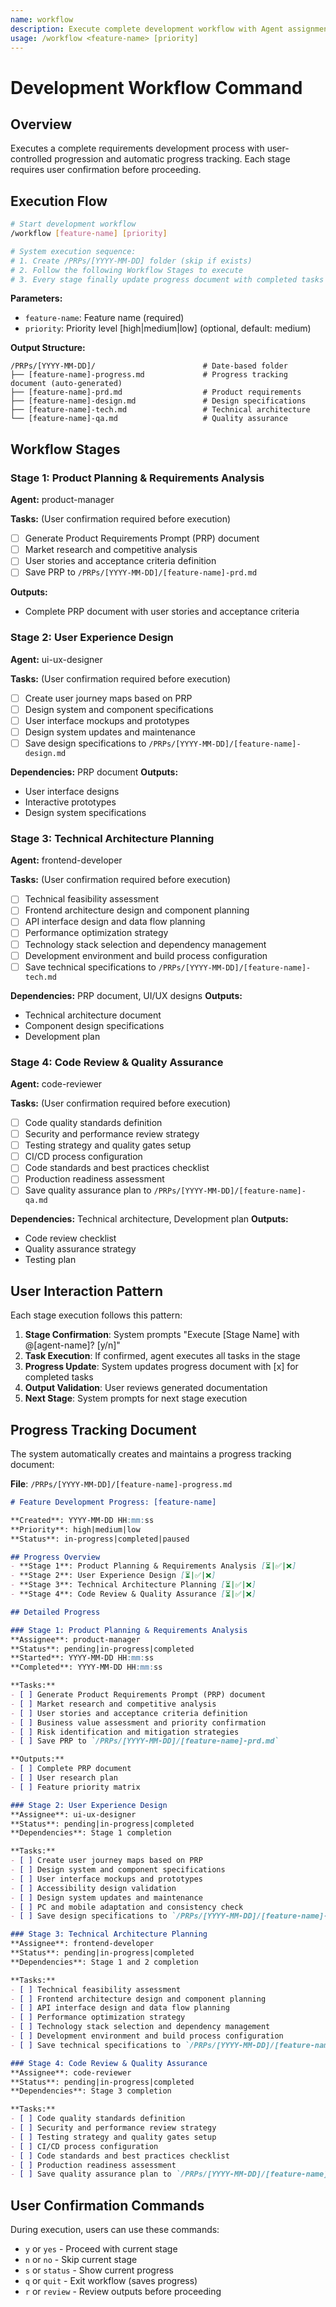 ```yaml
---
name: workflow
description: Execute complete development workflow with Agent assignment
usage: /workflow <feature-name> [priority]
---
```


# Development Workflow Command

## Overview
Executes a complete requirements development process with user-controlled progression and automatic progress tracking. Each stage requires user confirmation before proceeding.

## Execution Flow

```bash
# Start development workflow
/workflow [feature-name] [priority]

# System execution sequence:
# 1. Create /PRPs/[YYYY-MM-DD] folder (skip if exists)
# 2. Follow the following Workflow Stages to execute
# 3. Every stage finally update progress document with completed tasks
```

**Parameters:**
- `feature-name`: Feature name (required)
- `priority`: Priority level [high|medium|low] (optional, default: medium)

**Output Structure:**

```
/PRPs/[YYYY-MM-DD]/                        # Date-based folder
├── [feature-name]-progress.md             # Progress tracking document (auto-generated)
├── [feature-name]-prd.md                  # Product requirements
├── [feature-name]-design.md               # Design specifications
├── [feature-name]-tech.md                 # Technical architecture
└── [feature-name]-qa.md                   # Quality assurance
```

## Workflow Stages

### Stage 1: Product Planning & Requirements Analysis
**Agent:** product-manager

**Tasks:** (User confirmation required before execution)
- [ ] Generate Product Requirements Prompt (PRP) document
- [ ] Market research and competitive analysis
- [ ] User stories and acceptance criteria definition
- [ ] Save PRP to `/PRPs/[YYYY-MM-DD]/[feature-name]-prd.md`

**Outputs:**
- Complete PRP document with user stories and acceptance criteria

### Stage 2: User Experience Design
**Agent:** ui-ux-designer

**Tasks:** (User confirmation required before execution)
- [ ] Create user journey maps based on PRP
- [ ] Design system and component specifications
- [ ] User interface mockups and prototypes
- [ ] Design system updates and maintenance
- [ ] Save design specifications to `/PRPs/[YYYY-MM-DD]/[feature-name]-design.md`

**Dependencies:** PRP document
**Outputs:**
- User interface designs
- Interactive prototypes
- Design system specifications

### Stage 3: Technical Architecture Planning
**Agent:** frontend-developer

**Tasks:** (User confirmation required before execution)
- [ ] Technical feasibility assessment
- [ ] Frontend architecture design and component planning
- [ ] API interface design and data flow planning
- [ ] Performance optimization strategy
- [ ] Technology stack selection and dependency management
- [ ] Development environment and build process configuration
- [ ] Save technical specifications to `/PRPs/[YYYY-MM-DD]/[feature-name]-tech.md`

**Dependencies:** PRP document, UI/UX designs
**Outputs:**
- Technical architecture document
- Component design specifications
- Development plan

### Stage 4: Code Review & Quality Assurance
**Agent:** code-reviewer

**Tasks:** (User confirmation required before execution)
- [ ] Code quality standards definition
- [ ] Security and performance review strategy
- [ ] Testing strategy and quality gates setup
- [ ] CI/CD process configuration
- [ ] Code standards and best practices checklist
- [ ] Production readiness assessment
- [ ] Save quality assurance plan to `/PRPs/[YYYY-MM-DD]/[feature-name]-qa.md`

**Dependencies:** Technical architecture, Development plan
**Outputs:**
- Code review checklist
- Quality assurance strategy
- Testing plan

## User Interaction Pattern

Each stage execution follows this pattern:
1. **Stage Confirmation**: System prompts "Execute [Stage Name] with @[agent-name]? [y/n]"
2. **Task Execution**: If confirmed, agent executes all tasks in the stage
3. **Progress Update**: System updates progress document with [x] for completed tasks
4. **Output Validation**: User reviews generated documentation
5. **Next Stage**: System prompts for next stage execution

## Progress Tracking Document

The system automatically creates and maintains a progress tracking document:

**File**: `/PRPs/[YYYY-MM-DD]/[feature-name]-progress.md`

```markdown
# Feature Development Progress: [feature-name]

**Created**: YYYY-MM-DD HH:mm:ss
**Priority**: high|medium|low
**Status**: in-progress|completed|paused

## Progress Overview
- **Stage 1**: Product Planning & Requirements Analysis [⏳|✅|❌]
- **Stage 2**: User Experience Design [⏳|✅|❌]
- **Stage 3**: Technical Architecture Planning [⏳|✅|❌]
- **Stage 4**: Code Review & Quality Assurance [⏳|✅|❌]

## Detailed Progress

### Stage 1: Product Planning & Requirements Analysis
**Assignee**: product-manager
**Status**: pending|in-progress|completed
**Started**: YYYY-MM-DD HH:mm:ss
**Completed**: YYYY-MM-DD HH:mm:ss

**Tasks:**
- [ ] Generate Product Requirements Prompt (PRP) document
- [ ] Market research and competitive analysis
- [ ] User stories and acceptance criteria definition
- [ ] Business value assessment and priority confirmation
- [ ] Risk identification and mitigation strategies
- [ ] Save PRP to `/PRPs/[YYYY-MM-DD]/[feature-name]-prd.md`

**Outputs:**
- [ ] Complete PRP document
- [ ] User research plan
- [ ] Feature priority matrix

### Stage 2: User Experience Design
**Assignee**: ui-ux-designer
**Status**: pending|in-progress|completed
**Dependencies**: Stage 1 completion

**Tasks:**
- [ ] Create user journey maps based on PRP
- [ ] Design system and component specifications
- [ ] User interface mockups and prototypes
- [ ] Accessibility design validation
- [ ] Design system updates and maintenance
- [ ] PC and mobile adaptation and consistency check
- [ ] Save design specifications to `/PRPs/[YYYY-MM-DD]/[feature-name]-design.md`

### Stage 3: Technical Architecture Planning
**Assignee**: frontend-developer
**Status**: pending|in-progress|completed
**Dependencies**: Stage 1 and 2 completion

**Tasks:**
- [ ] Technical feasibility assessment
- [ ] Frontend architecture design and component planning
- [ ] API interface design and data flow planning
- [ ] Performance optimization strategy
- [ ] Technology stack selection and dependency management
- [ ] Development environment and build process configuration
- [ ] Save technical specifications to `/PRPs/[YYYY-MM-DD]/[feature-name]-tech.md`

### Stage 4: Code Review & Quality Assurance
**Assignee**: code-reviewer
**Status**: pending|in-progress|completed
**Dependencies**: Stage 3 completion

**Tasks:**
- [ ] Code quality standards definition
- [ ] Security and performance review strategy
- [ ] Testing strategy and quality gates setup
- [ ] CI/CD process configuration
- [ ] Code standards and best practices checklist
- [ ] Production readiness assessment
- [ ] Save quality assurance plan to `/PRPs/[YYYY-MM-DD]/[feature-name]-qa.md`
```

## User Confirmation Commands

During execution, users can use these commands:
- `y` or `yes` - Proceed with current stage
- `n` or `no` - Skip current stage
- `s` or `status` - Show current progress
- `q` or `quit` - Exit workflow (saves progress)
- `r` or `review` - Review outputs before proceeding
